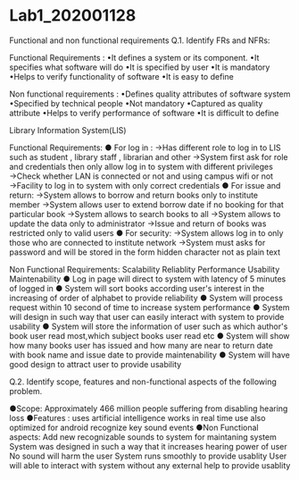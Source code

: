 # Lab1_202001128
Functional and non functional requirements
Q.1. Identify FRs and NFRs:

Functional Requirements :
•It defines a system or its component.
•It specifies what software will do
•It is specified by user
•It is mandatory
•Helps to verify functionality of software
•It is easy to define

Non functional requirements :
•Defines quality attributes of software system
•Specified by technical people
•Not mandatory
•Captured as quality attribute
•Helps to verify performance of software
•It is difficult to define

Library Information System(LIS)

Functional Requirements:
  ● For log in :
     →Has different role to log in to LIS such as student , library staff , librarian and  other
     →System first ask for role and credentials then only allow log in to system with different privileges 
     →Check whether LAN is connected or not and using campus wifi or not
     →Facility to log in to system with only correct credentials
  ● For issue and return:
     →System allows to borrow and return books only to institute member
     →System allows user to extend borrow date if no booking for that particular book
     →System allows to search books to all 
     →System allows to update the data only to administrator
     →Issue and return of books was restricted only to valid users 
  ● For security:
    →System allows log in to only those who are connected to institute network
    →System must asks for password and will be stored in the form hidden character not as plain text

Non Functional Requirements:
  Scalability
  Reliablity
  Performance
  Usability
  Maintenability
 ● Log in page will direct to system with latency of 5 minutes of logged in
 ● System will sort books according user's interest in the increasing of order of alphabet to provide reliability
 ● System will process request within 10 second of time to increase system performance
 ● System will design in such way that user can easily interact with system to provide usability
 ● System will store the information of user such as which author's book user read most,which subject books user read etc
 ● System will show how many books user has issued and how many are near to return date with book name and issue date to provide maintenability
 ● System will have good design to attract user to provide usability
 
Q.2. Identify scope, features and non-functional aspects of the following problem.

  ●Scope:
  Approximately 466 million people suffering from disabling hearing loss 
  ●Features :
  uses artificial intelligence
  works in real time use
  also optimized for android
  recognize key sound events
  ●Non Functional aspects:
  Add new recognizable sounds to system for maintaning system 
  System was designed in such a way that it increases hearing power of user
  No sound will harm the user
  System runs smoothly to provide usablity
  User will able to interact with system without any external help to provide usablity
  
  
